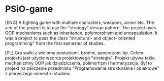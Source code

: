 # PSiO-game

[ENG]
A fighting game with multiple characters, weapons, armor etc.
The aim of the project is to use the "strategy" design pattern. The project uses OOP mechanisms such as inheritance, polymorphism and encapsulation.
It was a project to pass the class "structural- and object- oriented programming" from the first semester of studies.

[PL]
Gra walki z wieloma postaciami, brońmi, pancerzami itp. 
Celem projektu jest użycie wzorca projektowego "strategia". Projekt używa takie mechanizmny OOP jak dziedziczenia, polimorfizm i hermetyzacja.
Był to projekt na zaliczenie przedmiotu "Programowanie strukturalnie i obiektowe" z pierwszego semestru studiów.
